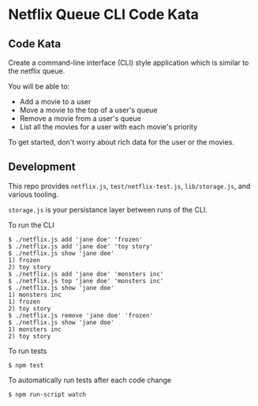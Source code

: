 # Netflix Queue CLI Code Kata

## Code Kata

Create a command-line interface (CLI) style application which is similar
to the netflix queue.

You will be able to:
* Add a movie to a user
* Move a movie to the top of a user's queue
* Remove a movie from a user's queue
* List all the movies for a user with each movie's priority

To get started, don't worry about rich data for the user or the movies.

## Development

This repo provides `netflix.js`, `test/netflix-test.js`, `lib/storage.js`, and various tooling.

`storage.js` is your persistance layer between runs of the CLI.

To run the CLI

    $ ./netflix.js add 'jane doe' 'frozen'
    $ ./netflix.js add 'jane doe' 'toy story'
    $ ./netflix.js show 'jane doe'
    1) frozen
    2) toy story
    $ ./netflix.js add 'jane doe' 'monsters inc'
    $ ./netflix.js top 'jane doe' 'monsters inc'
    $ ./netflix.js show 'jane doe'
    1) monsters inc
    1) frozen
    2) toy story
    $ ./netflix.js remove 'jane doe' 'frozen'
    $ ./netflix.js show 'jane doe'
    1) monsters inc
    2) toy story

To run tests

    $ npm test

To automatically run tests after each code change

    $ npm run-script watch
